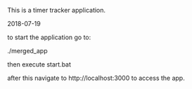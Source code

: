 This is a timer tracker application.

2018-07-19

to start the application go to:

./merged_app

then execute start.bat

after this navigate to http://localhost:3000 to access the app.